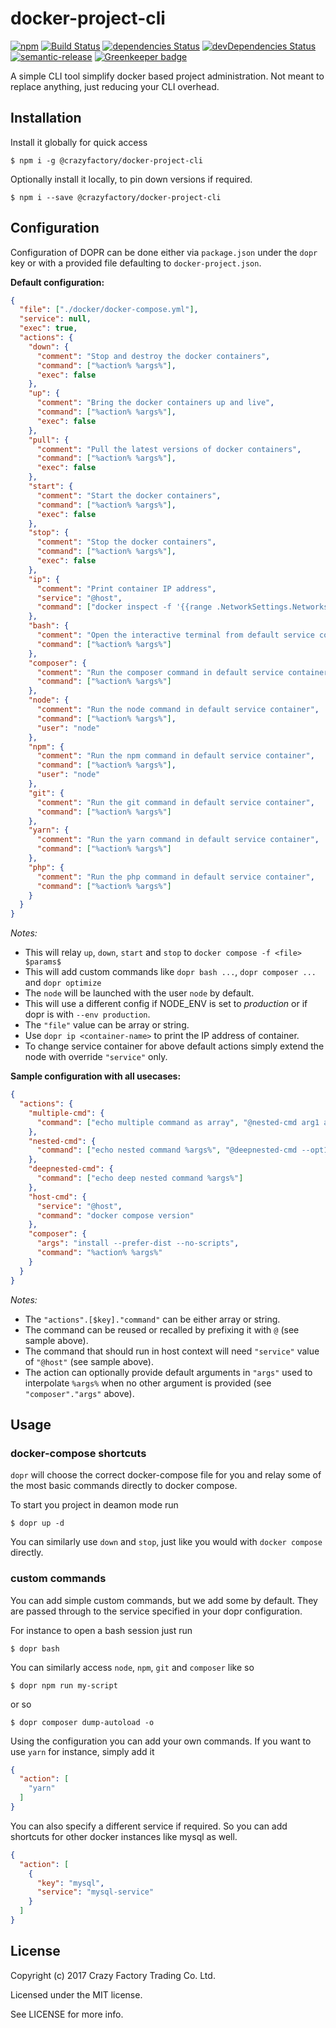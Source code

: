 # docker-project-cli

[![npm](https://img.shields.io/npm/v/@crazyfactory/docker-project-cli.svg)](http://www.npmjs.com/package/@crazyfactory/docker-project-cli)
[![Build Status](https://travis-ci.org/crazyfactory/docker-project-cli.svg?branch=master)](https://travis-ci.org/crazyfactory/docker-project-cli)
[![dependencies Status](https://david-dm.org/crazyfactory/docker-project-cli/status.svg)](https://david-dm.org/crazyfactory/docker-project-cli)
[![devDependencies Status](https://david-dm.org/crazyfactory/docker-project-cli/dev-status.svg)](https://david-dm.org/crazyfactory/docker-project-cli?type=dev)
[![semantic-release](https://img.shields.io/badge/%20%20%F0%9F%93%A6%F0%9F%9A%80-semantic--release-e10079.svg)](https://github.com/semantic-release/semantic-release)
[![Greenkeeper badge](https://badges.greenkeeper.io/crazyfactory/docker-project-cli.svg)](https://greenkeeper.io/)

A simple CLI tool simplify docker based project administration. Not meant to replace anything, just reducing your CLI overhead.

## Installation

Install it globally for quick access

    $ npm i -g @crazyfactory/docker-project-cli

Optionally install it locally, to pin down versions if required.

    $ npm i --save @crazyfactory/docker-project-cli


## Configuration

Configuration of DOPR can be done either via `package.json` under the `dopr` key or with a provided file defaulting to `docker-project.json`.

**Default configuration:**
```json
{
  "file": ["./docker/docker-compose.yml"],
  "service": null,
  "exec": true,
  "actions": {
    "down": {
      "comment": "Stop and destroy the docker containers",
      "command": ["%action% %args%"],
      "exec": false
    },
    "up": {
      "comment": "Bring the docker containers up and live",
      "command": ["%action% %args%"],
      "exec": false
    },
    "pull": {
      "comment": "Pull the latest versions of docker containers",
      "command": ["%action% %args%"],
      "exec": false
    },
    "start": {
      "comment": "Start the docker containers",
      "command": ["%action% %args%"],
      "exec": false
    },
    "stop": {
      "comment": "Stop the docker containers",
      "command": ["%action% %args%"],
      "exec": false
    },
    "ip": {
      "comment": "Print container IP address",
      "service": "@host",
      "command": ["docker inspect -f '{{range .NetworkSettings.Networks}}{{.IPAddress}}{{end}}' %args%"]
    },
    "bash": {
      "comment": "Open the interactive terminal from default service container",
      "command": ["%action% %args%"]
    },
    "composer": {
      "comment": "Run the composer command in default service container",
      "command": ["%action% %args%"]
    },
    "node": {
      "comment": "Run the node command in default service container",
      "command": ["%action% %args%"],
      "user": "node"
    },
    "npm": {
      "comment": "Run the npm command in default service container",
      "command": ["%action% %args%"],
      "user": "node"
    },
    "git": {
      "comment": "Run the git command in default service container",
      "command": ["%action% %args%"]
    },
    "yarn": {
      "comment": "Run the yarn command in default service container",
      "command": ["%action% %args%"]
    },
    "php": {
      "comment": "Run the php command in default service container",
      "command": ["%action% %args%"]
    }
  }
}
```

*Notes:*
- This will relay `up`, `down`, `start` and `stop` to `docker compose -f <file> $params$`
- This will add custom commands like `dopr bash ...`, `dopr composer ...` and `dopr optimize`
- The `node` will be launched with the user `node` by default.
- This will use a different config if NODE_ENV is set to *production* or if dopr is with `--env production`.
- The `"file"` value can be array or string.
- Use `dopr ip <container-name>` to print the IP address of container.
- To change service container for above default actions simply extend the node with override `"service"` only.

**Sample configuration with all usecases:**

```json
{
  "actions": {
    "multiple-cmd": {
      "command": ["echo multiple command as array", "@nested-cmd arg1 arg2"]
    },
    "nested-cmd": {
      "command": ["echo nested command %args%", "@deepnested-cmd --opt1 val1 --opt2 val2"]
    },
    "deepnested-cmd": {
      "command": ["echo deep nested command %args%"]
    },
    "host-cmd": {
      "service": "@host",
      "command": "docker compose version"
    },
    "composer": {
      "args": "install --prefer-dist --no-scripts",
      "command": "%action% %args%"
    }
  }
}
```

*Notes:*
- The `"actions".[$key]."command"` can be either array or string.
- The command can be reused or recalled by prefixing it with `@` (see sample above).
- The command that should run in host context will need `"service"` value of `"@host"` (see sample above).
- The action can optionally provide default arguments in `"args"` used to interpolate `%args%` when no other argument is provided (see `"composer"."args"` above).

## Usage

### docker-compose shortcuts
`dopr` will choose the correct docker-compose file for you and relay some of the most basic commands directly to docker compose.

To start you project in deamon mode run

    $ dopr up -d

You can similarly use `down` and `stop`, just like you would with `docker compose` directly.

### custom commands

You can add simple custom commands, but we add some by default. They are passed through to the service specified in your dopr configuration.

For instance to open a bash session just run

    $ dopr bash

You can similarly access `node`, `npm`, `git` and `composer` like so

    $ dopr npm run my-script

or so

    $ dopr composer dump-autoload -o

Using the configuration you can add your own commands. If you want to use `yarn` for instance, simply add it
```json
{
  "action": [
    "yarn"
  ]
}
```

You can also specify a different service if required. So you can add shortcuts for other docker instances like mysql as well.
```json
{
  "action": [
    {
      "key": "mysql",
      "service": "mysql-service"
    }
  ]
}
```

## License

Copyright (c) 2017 Crazy Factory Trading Co. Ltd.

Licensed under the MIT license.

See LICENSE for more info.
